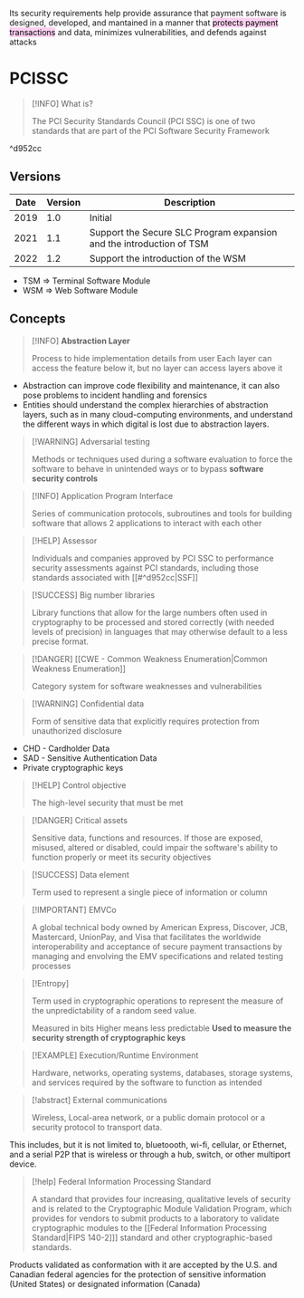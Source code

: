 Its security requirements help provide assurance that payment software is designed, developed, and mantained in a manner that <mark style="background: #FFB8EBA6;">protects payment transactions</mark> and data, minimizes vulnerabilities, and defends against attacks

# PCISSC

>[!INFO] What is?
>
>The PCI Security Standards Council (PCI SSC) is one of two standards that are part of the PCI Software Security Framework

^d952cc

## Versions

| Date | Version | Description                                                          |
| ---- | ------- | -------------------------------------------------------------------- |
| 2019 | 1.0     | Initial                                                              |
| 2021 | 1.1     | Support the Secure SLC Program expansion and the introduction of TSM |
| 2022 | 1.2     | Support the introduction of the WSM                                  |

- TSM => Terminal Software Module
- WSM => Web Software Module

## Concepts

>[!INFO] **Abstraction Layer**
>
>Process to hide implementation details from user
>Each layer can access the feature below it, but no layer can access layers above it

- Abstraction can improve code flexibility and maintenance, it can also pose problems to incident handling and forensics
- Entities should understand the complex hierarchies of abstraction layers, such as in many cloud-computing environments, and understand the different ways in which digital is lost due to abstraction layers.

>[!WARNING] Adversarial testing
>
>Methods or techniques used during a software evaluation to force the software to behave in unintended ways or to bypass **software security controls**

>[!INFO] Application Program Interface
>
>Series of communication protocols, subroutines and tools for building software that allows 2 applications to interact with each other

>[!HELP] Assessor
>
>Individuals and companies approved by PCI SSC to performance security assessments against PCI standards, including those standards associated with [[#^d952cc|SSF]]
>

>[!SUCCESS] Big number libraries
>
>Library functions that allow for the large numbers often used in cryptography to be processed and stored correctly (with needed levels of precision) in languages that may otherwise default to a less precise format.

>[!DANGER] [[CWE - Common Weakness Enumeration|Common Weakness Enumeration]]
>
>Category system for software weaknesses and vulnerabilities

>[!WARNING] Confidential data
>
>Form of sensitive data that explicitly requires protection from unauthorized disclosure

- CHD - Cardholder Data
- SAD - Sensitive Authentication Data
- Private cryptographic keys

>[!HELP] Control objective
>
>The high-level security that must be met

>[!DANGER] Critical assets
>
>Sensitive data, functions and resources. If those are exposed, misused, altered or disabled, could impair the software's ability to function properly or meet its security objectives

>[!SUCCESS] Data element
>
>Term used to represent a single piece of information or column

>[!IMPORTANT] EMVCo
>
>A global technical body owned by American Express, Discover, JCB, Mastercard, UnionPay, and Visa that facilitates the worldwide interoperability and acceptance of secure payment transactions by managing and envolving the EMV specifications and related testing processes

 >[!Entropy]
 >
 >Term used in cryptographic operations to represent the measure of the unpredictability of a random seed value.
 >
 >Measured in bits
 >Higher means less predictable
 >**Used to measure the security strength of cryptographic keys**

>[!EXAMPLE] Execution/Runtime Environment
>
>Hardware, networks, operating systems, databases, storage systems, and services required by the software to function as intended
>

>[!abstract] External communications
>
>Wireless, Local-area network, or a public domain protocol or a security protocol to transport data. 

This includes, but it is not limited to, bluetoooth, wi-fi, cellular, or Ethernet, and a serial P2P that is wireless or through a hub, switch, or other multiport device.

>[!help] Federal Information Processing Standard 
>
>A standard that provides four increasing, qualitative levels of security and is related to the Cryptographic Module Validation Program, which provides for vendors to submit products to a laboratory to validate cryptographic modules to the [[Federal Information Processing Standard|FIPS 140-2]]] standard and other cryptographic-based standards.

Products validated as conformation with it are accepted by the U.S. and Canadian federal agencies for the protection of sensitive information (United States) or designated information (Canada)







 
 






>


































